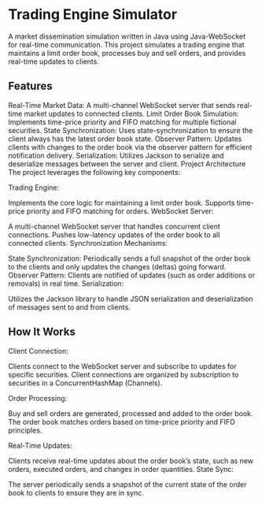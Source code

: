 # Trading Engine Simulator
A market dissemination simulation written in Java using Java-WebSocket for real-time communication. This project simulates a trading engine that maintains a limit order book, processes buy and sell orders, and provides real-time updates to clients.

## Features
Real-Time Market Data: A multi-channel WebSocket server that sends real-time market updates to connected clients.
Limit Order Book Simulation: Implements time-price priority and FIFO matching for multiple fictional securities.
State Synchronization: Uses state-synchronization to ensure the client always has the latest order book state.
Observer Pattern: Updates clients with changes to the order book via the observer pattern for efficient notification delivery.
Serialization: Utilizes Jackson to serialize and deserialize messages between the server and client.
Project Architecture
The project leverages the following key components:

Trading Engine:

Implements the core logic for maintaining a limit order book.
Supports time-price priority and FIFO matching for orders.
WebSocket Server:

A multi-channel WebSocket server that handles concurrent client connections.
Pushes low-latency updates of the order book to all connected clients.
Synchronization Mechanisms:

State Synchronization: Periodically sends a full snapshot of the order book to the clients and only updates the changes (deltas) going forward.
Observer Pattern: Clients are notified of updates (such as order additions or removals) in real time.
Serialization:

Utilizes the Jackson library to handle JSON serialization and deserialization of messages sent to and from clients.

## How It Works
Client Connection:

Clients connect to the WebSocket server and subscribe to updates for specific securities. Client connections are organized by subscription to securities in a ConcurrentHashMap (Channels).

Order Processing:

Buy and sell orders are generated, processed and added to the order book.
The order book matches orders based on time-price priority and FIFO principles.

Real-Time Updates:

Clients receive real-time updates about the order book’s state, such as new orders, executed orders, and changes in order quantities.
State Sync:

The server periodically sends a snapshot of the current state of the order book to clients to ensure they are in sync.
